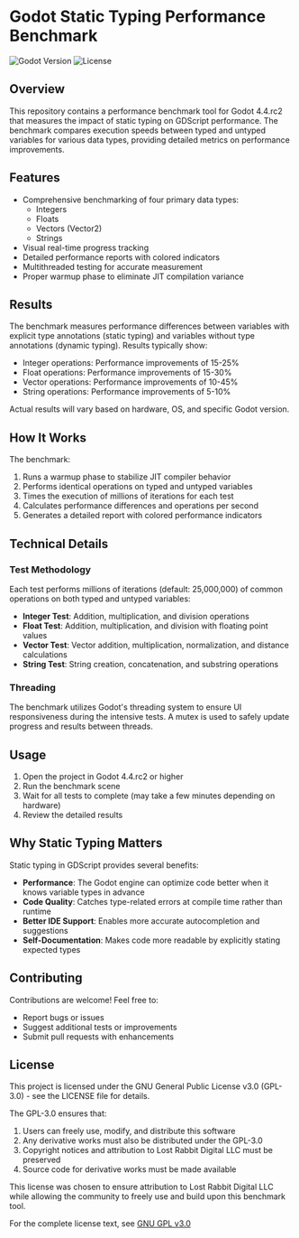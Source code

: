# Godot Static Typing Performance Benchmark

![Godot Version](https://img.shields.io/badge/Godot-4.4.rc2-blue.svg)
![License](https://img.shields.io/badge/license-GPL--3.0-green.svg)

## Overview

This repository contains a performance benchmark tool for Godot 4.4.rc2 that measures the impact of static typing on GDScript performance. The benchmark compares execution speeds between typed and untyped variables for various data types, providing detailed metrics on performance improvements.

## Features

- Comprehensive benchmarking of four primary data types:
  - Integers
  - Floats
  - Vectors (Vector2)
  - Strings
- Visual real-time progress tracking
- Detailed performance reports with colored indicators
- Multithreaded testing for accurate measurement
- Proper warmup phase to eliminate JIT compilation variance

## Results

The benchmark measures performance differences between variables with explicit type annotations (static typing) and variables without type annotations (dynamic typing). Results typically show:

- Integer operations: Performance improvements of 15-25%
- Float operations: Performance improvements of 15-30%
- Vector operations: Performance improvements of 10-45%
- String operations: Performance improvements of 5-10%

Actual results will vary based on hardware, OS, and specific Godot version.

## How It Works

The benchmark:

1. Runs a warmup phase to stabilize JIT compiler behavior
2. Performs identical operations on typed and untyped variables
3. Times the execution of millions of iterations for each test
4. Calculates performance differences and operations per second
5. Generates a detailed report with colored performance indicators

## Technical Details

### Test Methodology

Each test performs millions of iterations (default: 25,000,000) of common operations on both typed and untyped variables:

- **Integer Test**: Addition, multiplication, and division operations
- **Float Test**: Addition, multiplication, and division with floating point values
- **Vector Test**: Vector addition, multiplication, normalization, and distance calculations
- **String Test**: String creation, concatenation, and substring operations

### Threading

The benchmark utilizes Godot's threading system to ensure UI responsiveness during the intensive tests. A mutex is used to safely update progress and results between threads.

## Usage

1. Open the project in Godot 4.4.rc2 or higher
2. Run the benchmark scene
3. Wait for all tests to complete (may take a few minutes depending on hardware)
4. Review the detailed results

## Why Static Typing Matters

Static typing in GDScript provides several benefits:

- **Performance**: The Godot engine can optimize code better when it knows variable types in advance
- **Code Quality**: Catches type-related errors at compile time rather than runtime
- **Better IDE Support**: Enables more accurate autocompletion and suggestions
- **Self-Documentation**: Makes code more readable by explicitly stating expected types

## Contributing

Contributions are welcome! Feel free to:

- Report bugs or issues
- Suggest additional tests or improvements
- Submit pull requests with enhancements

## License

This project is licensed under the GNU General Public License v3.0 (GPL-3.0) - see the LICENSE file for details.

The GPL-3.0 ensures that:

1. Users can freely use, modify, and distribute this software
2. Any derivative works must also be distributed under the GPL-3.0
3. Copyright notices and attribution to Lost Rabbit Digital LLC must be preserved
4. Source code for derivative works must be made available

This license was chosen to ensure attribution to Lost Rabbit Digital LLC while allowing the community to freely use and build upon this benchmark tool.

For the complete license text, see [GNU GPL v3.0](https://www.gnu.org/licenses/gpl-3.0.en.html)